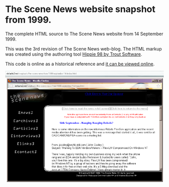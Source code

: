 # The Scene News website snapshot from 1999.

The complete HTML source to The Scene News website from 14 September 1999.

This was the 3rd revision of The Scene News web-blog. The HTML markup was created using the authoring tool [Hippie 98 by Trout Software](https://www.google.com/search?q=Hippie+98+by+Trout+Software).

This code is online as a historical reference and [it can be viewed online](http://defacto2.net/wayback/defacto2-from-1999-september-26/index.html).

![Website screen shot](SCREEN.png)
